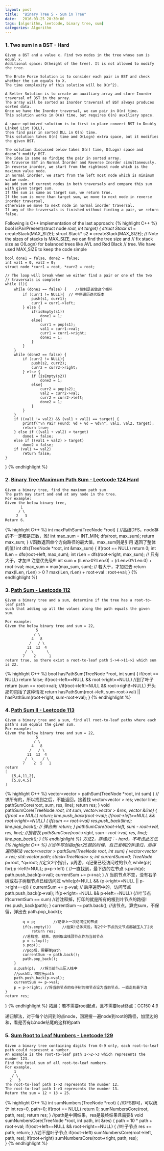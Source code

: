 ```yaml
---
layout: post
title:  "Binary Tree 5 - Sum in Tree"
date:   2016-03-25 20:30:00
tags: [algorithm, leetcode, binary tree, sum]
categories: Algorithm
---
```


### 1. Two sum in a BST - Hard
```
Given a BST and a value x. Find two nodes in the tree whose sum is equal x.
Additional space: O(height of the tree). It is not allowed to modify the tree. 

The Brute Force Solution is to consider each pair in BST and check whether the sum equals to X. 
The time complexity of this solution will be O(n^2).

A Better Solution is to create an auxiliary array and store Inorder traversal of BST in the array.
The array will be sorted as Inorder traversal of BST always produces sorted data.
Once we have the Inorder traversal, we can pair in O(n) time.
This solution works in O(n) time, but requires O(n) auxiliary space.

A space optimized solution is to first in-place convert BST to Doubly Linked List (DLL),
then find pair in sorted DLL in O(n) time. 
This solution takes O(n) time and O(Logn) extra space, but it modifies the given BST.

The solution discussed below takes O(n) time, O(Logn) space and doesn’t modify BST.
The idea is same as finding the pair in sorted array.
We traverse BST in Normal Inorder and Reverse Inorder simultaneously.
In reverse inorder, we start from the rightmost node which is the maximum value node.
In normal inorder, we start from the left most node which is minimum value node.
We add sum of current nodes in both traversals and compare this sum with given target sum.
If the sum is same as target sum, we return true.
If the sum is more than target sum, we move to next node in reverse inorder traversal,
otherwise we move to next node in normal inorder traversal.
If any of the traversals is finished without finding a pair, we return false.
```

Following is C++ implementation of the last approach:
{% highlight C++ %}
bool isPairPresent(struct node *root, int target)
{
    struct Stack* s1 = createStack(MAX_SIZE);
    struct Stack* s2 = createStack(MAX_SIZE);
    // Note the sizes of stacks is MAX_SIZE, we can find the tree size and
    // fix stack size as O(Logn) for balanced trees like AVL and Red Black
    // tree. We have used MAX_SIZE to keep the code simple
  
    bool done1 = false, done2 = false;
    int val1 = 0, val2 = 0;
    struct node *curr1 = root, *curr2 = root;
  
    // The loop will break when we either find a pair or one of the two
    // traversals is complete
    while (1){
        while (done1 == false) {    //控制是否做这个循环
            if (curr1 != NULL){  // 中序遍历迭代版本
                push(s1, curr1);
                curr1 = curr1->left;
            } else {
                if(isEmpty(s1))
                    done1 = 1;
                else{
                    curr1 = pop(s1);
                    val1 = curr1->val;
                    curr1 = curr1->right;
                    done1 = 1;
                }
            }
        }
        while (done2 == false) {
            if (curr2 != NULL){
                push(s2, curr2);
                curr2 = curr2->right;
            } else {
                if (isEmpty(s2))
                    done2 = 1;
                else{
                    curr2 = pop(s2);
                    val2 = curr2->val;
                    curr2 = curr2->left;
                    done2 = 1;
                }
            }
        }
        if ((val1 != val2) && (val1 + val2) == target) {
            printf("\n Pair Found: %d + %d = %d\n", val1, val2, target);
            return true;
        } else if ((val1 + val2) < target)
            done1 = false;
        else if ((val1 + val2) > target)
            done2 = false;
        if (val1 >= val2)
            return false;
    }
}
{% endhighlight %}

### 2. [Binary Tree Maximum Path Sum - Leetcode 124 Hard](https://leetcode.com/problems/binary-tree-maximum-path-sum/)
```
Given a binary tree, find the maximum path sum.
The path may start and end at any node in the tree.
For example:
Given the below binary tree,
       1
      / \
     2   3
Return 6.
```

{% highlight C++ %}
int maxPathSum(TreeNode *root) {
    //高级DFS，node存的不一定都是正数，难!
    int max_sum = INT_MIN;
    dfs(root, max_sum);
    return max_sum;
}
//函数返回单个方向路径的最大值，max_sum则是引用 返回了整体的值!
int dfs(TreeNode *root, int &max_sum) {
    if(root == NULL)
        return 0;
    int lLen = dfs(root->left, max_sum);
    int rLen = dfs(root->right, max_sum);
    // 只有大于，才加!!! 注意优先级!!!
    int sum = (lLen>0?lLen:0) + (rLen>0?rLen:0) + root->val;
    max_sum = max(max_sum, sum);
    // 若大于，才加进去
    return max(lLen, rLen) > 0 ? max(lLen, rLen) + root->val : root->val;
}
{% endhighlight %}

### 3. [Path Sum - Leetcode 112](https://leetcode.com/problems/path-sum/)
```
Given a binary tree and a sum, determine if the tree has a root-to-leaf path
such that adding up all the values along the path equals the given sum.

For example:
Given the below binary tree and sum = 22,
              5
             / \
            4   8
           /   / \
          11  13  4
         /  \      \
        7    2      1
return true, as there exist a root-to-leaf path 5->4->11->2 which sum is 22.
```
{% highlight C++ %}
bool hasPathSum(TreeNode *root, int sum) {
    if(root == NULL)    return false;
    if(root->left==NULL && root->right==NULL) //到了叶子
        return (sum == root->val);
    //if(root->left!=NULL && root->right!=NULL) 开头那句包括了这种情况
    return hasPathSum(root->left, sum-root->val) || hasPathSum(root->right, sum-root->val);
}
{% endhighlight %}

### 4. [Path Sum II - Leetcode 113](https://leetcode.com/problems/path-sum-ii/)
```
Given a binary tree and a sum, find all root-to-leaf paths where each path's sum equals the given sum.
For example:
Given the below binary tree and sum = 22,
              5
             / \
            4   8
           /   / \
          11  13  4
         /  \    / \
        7    2  5   1
return
[
   [5,4,11,2],
   [5,8,4,5]
]
```
{% highlight C++ %}
vector<vector<int> > pathSum(TreeNode *root, int sum) {
    //求所有的，所以找到之后，不能返回，接着找 
    vector<vector<int> > res;
    vector<int> line;
    pathSumCore(root, sum, res, line);
    return res;
}
void pathSumCore(TreeNode *root, int sum, vector<vector<int> > &res, vector<int> &line) {
    if(root == NULL)
        return;
    line.push_back(root->val);
    if(root->left==NULL && root->right==NULL) {
        if(sum == root->val)
            res.push_back(line);
        line.pop_back();    // 弹出来!
        return;
    }
    pathSumCore(root->left, sum - root->val, res, line);  //接着找
    pathSumCore(root->right, sum - root->val, res, line);
    line.pop_back();
}
{% endhighlight %}
方法2，非递归：- hard，不考虑此方法
{% highlight C++ %}
//当年写剑指offer25题的时候，自己发明的非递归，后序遍历解法
vector<vector<int> > pathSum(TreeNode *root, int sum) {
    vector<vector<int> > res;
    std::vector<int> path;
    stack<TreeNode*> s;
    int currentSum=0;
    TreeNode* p=root, *q=root;    //定义2个指针，p周游，q记录已经访问过的节点
    while(p){
        for(;p->left!=NULL; p=p->left) {    //一直找到，最下边的左节点
            s.push(p);
            path.push_back(p->val);
            currentSum += p->val;
        }
        // 当前节点不空，没有右子树或右子树根节点已经访问过
        while(p!=NULL && (p->right==NULL || p->right==q)) {
            currentSum += p->val;  // 后序遍历中的，访问节点
            path.push_back(p->val);
            if(p->right==NULL && p->left==NULL) {//叶节点
                if(currentSum == sum)     //若注释掉，打印的就是所有的根到叶节点的路径!
                    res.push_back(path);
            }
            currentSum -= path.back();        //该节点，算完sum，不保留，弹出去
            path.pop_back();
 
            q = p;        //记录上一次访问过的节点
            if(s.empty())     //结束!总体来说，有2个叶节点的父节点都被压入了2次
                return res;
            //若栈空，结束，否则取出栈顶节点作为当前节点
            p = s.top();
            s.pop();
            //pop后，需要弹path
            currentSum -= path.back();
            path.pop_back();
        }
        s.push(p);  //将当前节点压入栈中
        //push后，相应压path
        path.push_back(p->val);
        currentSum += p->val;
        p = p->right; //将当前节点的右子树的根节点设为当前节点，一直走到最下边
    }
    return res;
}
{% endhighlight %}
拓展：若不需要root起点，且不需要leaf终点：CC150 4.9

递归解法，对于每个访问到的点node，回溯搜一遍node到root的路径，加里边的和，看是否有以node结尾的这样的path

### 5. [Sum Root to Leaf Numbers - Leetcode 129](https://leetcode.com/problems/sum-root-to-leaf-numbers/)
```
Given a binary tree containing digits from 0-9 only, each root-to-leaf path could represent a number.
An example is the root-to-leaf path 1->2->3 which represents the number 123.
Find the total sum of all root-to-leaf numbers.
For example,
    1
   / \
  2   3
The root-to-leaf path 1->2 represents the number 12.
The root-to-leaf path 1->3 represents the number 13.
Return the sum = 12 + 13 = 25.
```
{% highlight C++ %}
int sumNumbers(TreeNode *root) {
    //DFS即可，可以统计
    int res=0, path=0;
    if(root == NULL)  return 0;
    sumNumbersCore(root, path, res);
    return res;
}
//path是中间结果，res是最终结果且需要&
void sumNumbersCore(TreeNode *root, int path, int &res) {
    path = 10 * path + root->val;
    if(root->left==NULL && root->right==NULL) { //叶子节点
        res += path;
        return;
    }   //若不是叶子节点
    if(root->left)  sumNumbersCore(root->left, path, res);
    if(root->right)  sumNumbersCore(root->right, path, res);    
}
{% endhighlight %}
